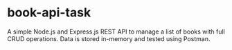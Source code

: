 # book-api-task
A simple Node.js and Express.js REST API to manage a list of books with full CRUD operations. Data is stored in-memory and tested using Postman.

